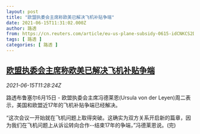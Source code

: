 ```yaml
---
layout: post
title: "欧盟执委会主席称欧美已解决飞机补贴争端"
date: 2021-06-15T11:31:02.000Z
author: 路透
from: https://cn.reuters.com/article/eu-us-plane-subsidy-0615-idCNKCS2DR16T
tags: [ 路透 ]
categories: [ 路透 ]
---
```

<!--1623756662000-->
[欧盟执委会主席称欧美已解决飞机补贴争端](https://cn.reuters.com/article/eu-us-plane-subsidy-0615-idCNKCS2DR16T)
------

<div>
<div><i>2021-06-15T11:28:24Z</i></div><p>路透布鲁塞尔6月15日 - 欧盟执委会主席冯德莱恩(Ursula von der Leyen)周二表示，美国和欧盟近17年的飞机补贴争端已经解决。</p><p>“这次会议一开始就在飞机问题上取得突破。这确实为双方关系开启新的篇章，因为我们在飞机问题上从诉讼转向合作--结束17年的争端，”冯德莱恩说。(完)</p>
</div>
